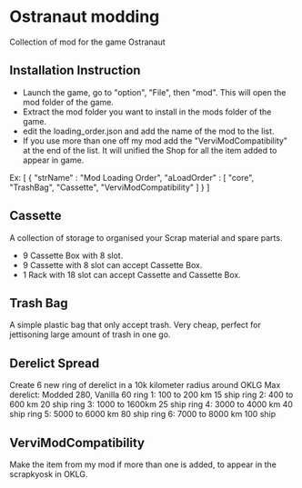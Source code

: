 # Ostranaut modding

Collection of mod for the game Ostranaut



## Installation Instruction
- Launch the game, go to "option", "File", then "mod". This will open the mod folder of the game.
- Extract the mod folder you want to install in the mods folder of the game. 
- edit the loading_order.json and add the name of the mod to the list. 
- If you use more than one off my mod add the "VerviModCompatibility" at the end of the list.
It will unified the Shop for all the item added to appear in game.

Ex:
[
 {
  "strName" : "Mod Loading Order",
  "aLoadOrder" : [
  "core",
  "TrashBag",
  "Cassette",
  "VerviModCompatibility"
  ]
 }
]

## Cassette
A collection of storage to organised your Scrap material and spare parts.

- 9 Cassette Box with 8 slot.
- 9 Cassette with 8 slot can accept Cassette Box.
- 1 Rack with 18 slot can accept Cassette and Cassette Box.

## Trash Bag
A simple plastic bag that only accept trash. Very cheap, perfect for jettisoning large amount of trash in one go.

## Derelict Spread
Create 6 new ring of derelict in a 10k kilometer radius around OKLG
Max derelict: Modded 280, Vanilla 60
ring 1: 100 to 200 km 15 ship
ring 2: 400 to 600 km 20 ship
ring 3: 1000 to 1600km 25 ship
ring 4: 3000 to 4000 km 40 ship
ring 5: 5000 to 6000 km 80 ship
ring 6: 7000 to 8000 km 100 ship

## VerviModCompatibility
Make the item from my mod if more than one is added, to appear in the scrapkyosk in OKLG.
